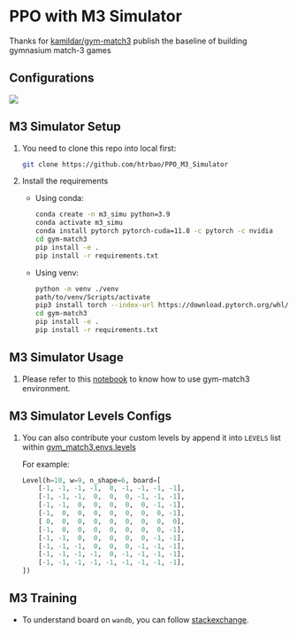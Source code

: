 # PPO with M3 Simulator

Thanks for [kamildar/gym-match3](https://github.com/kamildar/gym-match3) publish the baseline of building gymnasium match-3 games

## Configurations
<p align="left">
 <a href=""><img src="https://img.shields.io/badge/python-3.9-aff.svg"></a>
</p>

## M3 Simulator Setup
1. You need to clone this repo into local first:
    ```bash
    git clone https://github.com/htrbao/PPO_M3_Simulator
    ```

2. Install the requirements
    - Using conda:
        ```bash
        conda create -n m3_simu python=3.9
        conda activate m3_simu
        conda install pytorch pytorch-cuda=11.8 -c pytorch -c nvidia
        cd gym-match3
        pip install -e .
        pip install -r requirements.txt

        ```

    - Using venv:
        ```bash
        python -m venv ./venv
        path/to/venv/Scripts/activate
        pip3 install torch --index-url https://download.pytorch.org/whl/cu118
        cd gym-match3
        pip install -e .
        pip install -r requirements.txt
        ```

## M3 Simulator Usage

1. Please refer to this [notebook](gym-match3\test_play.ipynb) to know how to use gym-match3 environment.

## M3 Simulator Levels Configs
1. You can also contribute your custom levels by append it into `LEVELS` list within [gym_match3.envs.levels](./gym-match3/gym_match3/envs/levels.py)

    For example:
    ```python
    Level(h=10, w=9, n_shape=6, board=[
        [-1, -1, -1, -1,  0, -1, -1, -1, -1],
        [-1, -1, -1,  0,  0,  0, -1, -1, -1],
        [-1, -1,  0,  0,  0,  0,  0, -1, -1],
        [-1,  0,  0,  0,  0,  0,  0,  0, -1],
        [ 0,  0,  0,  0,  0,  0,  0,  0,  0],
        [-1,  0,  0,  0,  0,  0,  0,  0, -1],
        [-1, -1,  0,  0,  0,  0,  0, -1, -1],
        [-1, -1, -1,  0,  0,  0, -1, -1, -1],
        [-1, -1, -1, -1,  0, -1, -1, -1, -1],
        [-1, -1, -1, -1, -1, -1, -1, -1, -1],
    ])


    ```

## M3 Training
- To understand board on `wandb`, you can follow [stackexchange](https://datascience.stackexchange.com/questions/115243/understanding-the-tensorboard-plots-on-a-stable-baseline3s-ppo).